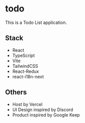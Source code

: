 # todo

This is a Todo List application.

## Stack

- React
- TypeScript
- Vite
- TailwindCSS
- React-Redux
- react-i18n-next

## Others

- Host by Vercel
- UI Design inspired by Discord
- Product inspired by Google Keep
